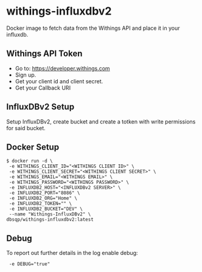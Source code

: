 # withings-influxdbv2
Docker image to fetch data from the Withings API and place it in your influxdb.

## Withings API Token
- Go to: https://developer.withings.com
- Sign up.
- Get your client id and client secret.
- Get your Callback URI

## InfluxDBv2 Setup

Setup InfluxDBv2, create bucket and create a totken with write permissions for said bucket.

## Docker Setup
```
$ docker run -d \
 -e WITHINGS_CLIENT_ID="<WITHINGS CLIENT ID>" \
 -e WITHINGS_CLIENT_SECRET="<WITHINGS CLIENT SECRET>" \
 -e WITHINGS_EMAIL="<WITHINGS EMAIL>" \
 -e WITHINGS_PASSWORD="<WITHINGS PASSWORD>" \
 -e INFLUXDB2_HOST="<INFLUXDBv2 SERVER>" \
 -e INFLUXDB2_PORT="8086" \
 -e INFLUXDB2_ORG="Home" \
 -e INFLUXDB2_TOKEN="" \
 -e INFLUXDB2_BUCKET="DEV" \
 --name "Withings-InfluxDBv2" \
dbsqp/withings-influxdbv2:latest
```

## Debug
To report out further details in the log enable debug:
```
 -e DEBUG="true"
```
